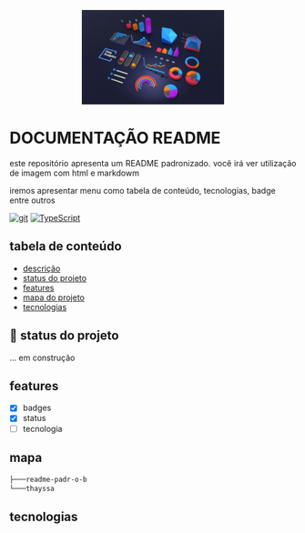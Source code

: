 <p width="100%" align="center">
<img src="./thayssa/data science.jpg" alt="logo" width="250px">
</p>

# DOCUMENTAÇÃO README

<p align="justify">
este repositório apresenta um README padronizado. você irá ver utilização de imagem com html e markdowm

iremos apresentar menu como tabela de conteúdo, tecnologias, badge entre outros
</p>

[![git](https://img.shields.io/badge/--F05032?logo=git&logoColor=ffffff)](http://git-scm.com/)
[![TypeScript](https://img.shields.io/badge/--3178C6?logo=typescript&logoColor=ffffff)](https://www.typescriptlang.org/)

## tabela de conteúdo

<ul>
    <li><a href="#descricao">descrição</a></li>
    <li><a href="#status">status do projeto</a></li>
    <li><a href="#features">features</a></li>
    <li><a href="#mapa">mapa do projeto</a></li>
    <li><a href="#tecnologias">tecnologias</a></li>
</ul>

## :rocket: status do projeto
<p id="status">
   ... em construção
</p>

<p id="features"></p> 

## features
- [X] badges
- [X] status
- [ ] tecnologia

<p id="mapa"></p>

## mapa
```.
├───readme-padr-o-b
└───thayssa
```

## tecnologias

